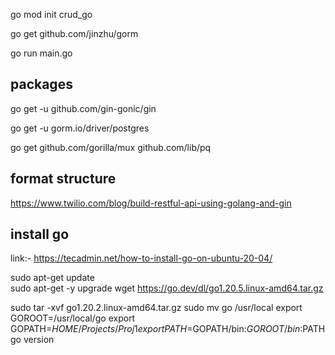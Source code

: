 go mod init crud_go

go get github.com/jinzhu/gorm

go run main.go


packages
---------------
go get -u github.com/gin-gonic/gin

go get -u gorm.io/driver/postgres

go get github.com/gorilla/mux github.com/lib/pq


format structure
--------------------------

https://www.twilio.com/blog/build-restful-api-using-golang-and-gin

install go
-----------------
link:- https://tecadmin.net/how-to-install-go-on-ubuntu-20-04/



sudo apt-get update  
sudo apt-get -y upgrade 
wget  https://go.dev/dl/go1.20.5.linux-amd64.tar.gz 

sudo tar -xvf go1.20.2.linux-amd64.tar.gz
sudo mv go /usr/local
export GOROOT=/usr/local/go
export GOPATH=$HOME/Projects/Proj1 
export PATH=$GOPATH/bin:$GOROOT/bin:$PATH 
go version

